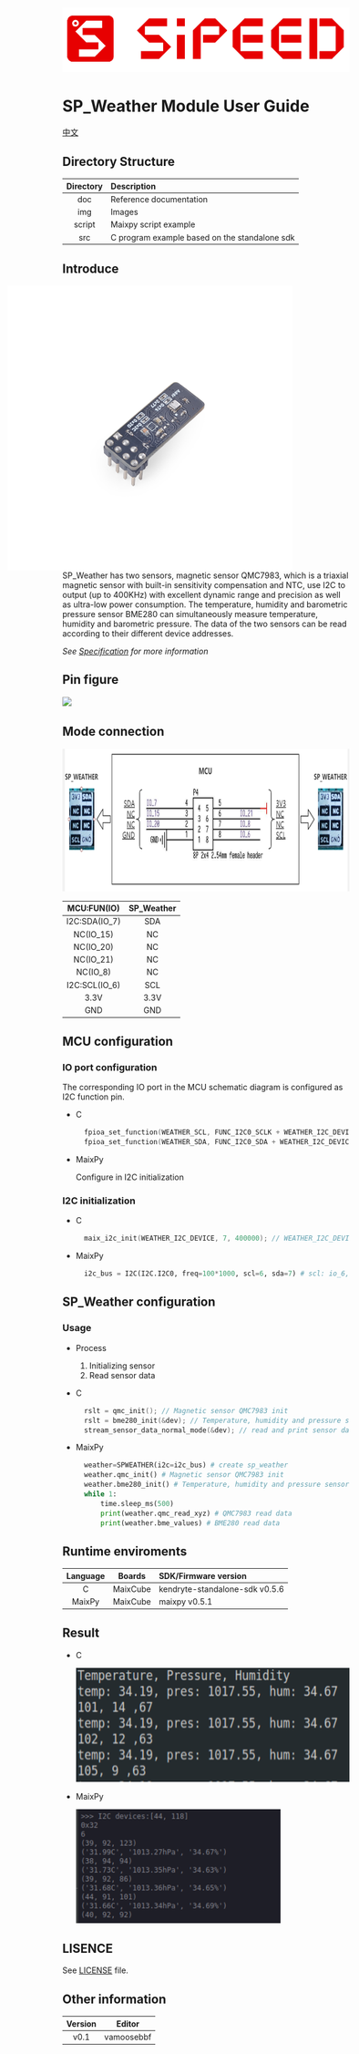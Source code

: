 <img src="img/icon_sipeed2.png" style="zoom: 80%;" />

# SP_Weather Module User Guide

[中文](README_CN.md)

## Directory Structure
| Directory | Description                                   |
| :-------: | :-------------------------------------------- |
|    doc    | Reference documentation                       |
|    img    | Images                                        |
|  script   | Maixpy script example                         |
|    src    | C program example based on the standalone sdk |

## Introduce
<img src="img/sp_weather.png" style="padding-right:100px;" align="right" width="500" />
SP_Weather has two sensors, magnetic sensor QMC7983, which is a triaxial magnetic sensor with built-in sensitivity compensation and NTC, use I2C to output (up to 400KHz) with excellent dynamic range and precision as well as ultra-low power consumption. The temperature, humidity and barometric pressure sensor BME280 can simultaneously measure temperature, humidity and barometric pressure. The data of the two sensors can be read according to their different device addresses.

*See [Specification](doc/SP-WEATHER规格书V1.0.pdf) for more information*

## Pin figure

<img src="img/back.png" width="300" />

## Mode connection

<img src="img/connection.png" height="250">

|  MCU:FUN(IO)  | SP_Weather |
| :-----------: | :--------: |
| I2C:SDA(IO_7) |    SDA     |
|   NC(IO_15)   |     NC     |
|   NC(IO_20)   |     NC     |
|   NC(IO_21)   |     NC     |
|   NC(IO_8)    |     NC     |
| I2C:SCL(IO_6) |    SCL     |
|     3.3V      |    3.3V    |
|      GND      |    GND     |

## MCU configuration

### IO port configuration

The corresponding IO port in the MCU schematic diagram is configured as I2C function pin.

* C

  ```c
    fpioa_set_function(WEATHER_SCL, FUNC_I2C0_SCLK + WEATHER_I2C_DEVICE * 2); // WEATHER_SCL: 6;
    fpioa_set_function(WEATHER_SDA, FUNC_I2C0_SDA + WEATHER_I2C_DEVICE * 2); // WEATHER_SDA: 7;
  ```

* MaixPy

    Configure in I2C initialization

### I2C initialization

* C

  ```c
    maix_i2c_init(WEATHER_I2C_DEVICE, 7, 400000); // WEATHER_I2C_DEVICE: 0;
  ```

* MaixPy

  ```python
    i2c_bus = I2C(I2C.I2C0, freq=100*1000, scl=6, sda=7) # scl: io_6, sda: io_7
  ```

## SP_Weather configuration

### Usage

* Process

  1. Initializing sensor
  2. Read sensor data

* C

  ```c
    rslt = qmc_init(); // Magnetic sensor QMC7983 init 
    rslt = bme280_init(&dev); // Temperature, humidity and pressure sensors BME280 init 
    stream_sensor_data_normal_mode(&dev); // read and print sensor data
  ```
  
* MaixPy

  ```python
    weather=SPWEATHER(i2c=i2c_bus) # create sp_weather
    weather.qmc_init() # Magnetic sensor QMC7983 init 
    weather.bme280_init() # Temperature, humidity and pressure sensors BME280 init 
    while 1:
        time.sleep_ms(500)
        print(weather.qmc_read_xyz) # QMC7983 read data
        print(weather.bme_values) # BME280 read data
  ```

## Runtime enviroments

| Language |  Boards  | SDK/Firmware version           |
| :------: | :------: | :----------------------------- |
|    C     | MaixCube | kendryte-standalone-sdk v0.5.6 |
|  MaixPy  | MaixCube | maixpy v0.5.1                  |

## Result

* C

    <img src="img/log_c.png" height="200">

* MaixPy

    <img src="img/log_py.png" height = "200">

## LISENCE

See [LICENSE](LICENSE) file.

## Other information

| Version |   Editor   |
| :-----: | :--------: |
|  v0.1   | vamoosebbf |